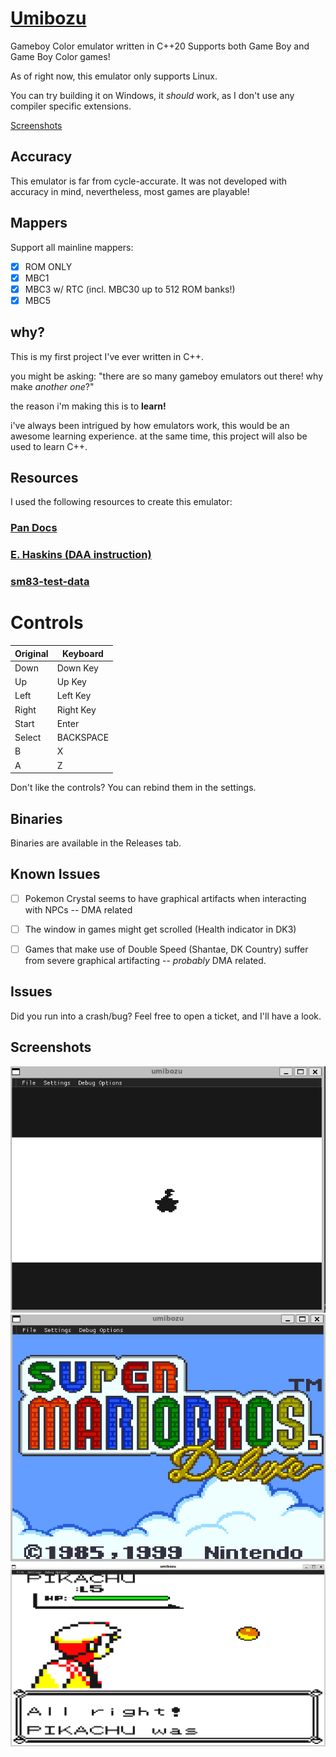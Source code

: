 # [Umibozu](https://en.wikipedia.org/wiki/Umib%C5%8Dzu)

Gameboy Color emulator written in C++20
Supports both Game Boy and Game Boy Color games!

As of right now, this emulator only supports Linux. 

You can try building it on Windows, it *should* work, as I don't use any compiler specific extensions.

[Screenshots](#Screenshots)

## Accuracy

This emulator is far from cycle-accurate. It was not developed with accuracy in mind, nevertheless, most games are playable!

## Mappers

Support all mainline mappers:


- [x] ROM ONLY
- [x] MBC1
- [x] MBC3 w/ RTC (incl. MBC30 up to 512 ROM banks!)
- [x] MBC5

## why?

This is my first project I've ever written in C++.

you might be asking: "there are so many gameboy emulators out there! why make *another one*?"

the reason i'm making this is to **learn!**

i've always been intrigued by how emulators work, this would be an awesome learning experience. at the same time, this project will also be used to learn C++.

## Resources


I used the following resources to create this emulator:

### [Pan Docs](https://gbdev.io/pandocs/)
### [E. Haskins (DAA instruction)](https://ehaskins.com/2018-01-30%20Z80%20DAA/)
### [sm83-test-data](https://github.com/adtennant/sm83-test-data)


# Controls
| Original | Keyboard |
|----------|---------------------|
| Down     |  Down Key           |
| Up       | Up Key              |
| Left     | Left Key            |
| Right    | Right Key           |
| Start    | Enter               |
| Select   | BACKSPACE           |
| B        | X                   |
| A        | Z                   |


Don't like the controls? You can rebind them in the settings.

## Binaries

Binaries are available in the Releases tab.

## Known Issues

- [ ] Pokemon Crystal seems to have graphical artifacts when interacting with NPCs -- DMA related
- [ ] The window in games might get scrolled (Health indicator in DK3)
- [ ] Games that make use of Double Speed (Shantae, DK Country) suffer from severe graphical artifacting -- *probably* DMA related.


## Issues
Did you run into a crash/bug? Feel free to open a ticket, and I'll have a look.

## Screenshots
![](assets/2025_08_14_17-24__ojB.gif)
![](assets/smbd.gif)
![](assets/2025_08_14_17-06__DmB.png)
